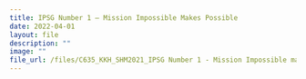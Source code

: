 ```yaml
---
title: IPSG Number 1 – Mission Impossible Makes Possible
date: 2022-04-01
layout: file
description: ""
image: ""
file_url: /files/C635_​KKH_SHM2021_​IPSG Number 1 - Mission Impossible makes Possible.pdf
---
```

